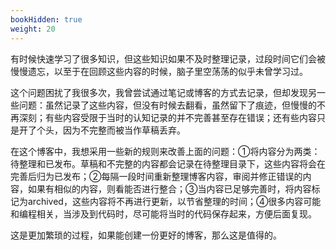 ```yaml
---
bookHidden: true
weight: 20
---
```


有时候快速学习了很多知识，但这些知识如果不及时整理记录，过段时间它们会被慢慢遗忘，以至于在回顾这些内容的时候，脑子里空荡荡的似乎未曾学习过。

这个问题困扰了我很多次，我曾尝试通过笔记或博客的方式去记录，但却发现另一些问题：虽然记录了这些内容，但没有时候去翻看，虽然留下了痕迹，但慢慢的不再深刻；有些内容受限于当时的认知记录的并不完善甚至存在错误；还有些内容只是开了个头，因为不完整而被当作草稿丢弃。

在这个博客中，我想采用一些新的规则来改善上面的问题：①将内容分为两类：待整理和已发布。草稿和不完整的内容都会记录在待整理目录下，这些内容将会在完善后归为已发布；②每隔一段时间重新整理博客内容，审阅并修正错误的内容，如果有相似的内容，则看能否进行整合；③当内容已足够完善时，将内容标记为archived，这些内容将不再进行更新，以节省整理的时间；④很多内容可能和编程相关，当涉及到代码时，尽可能将当时的代码保存起来，方便后面复现。

这是更加繁琐的过程，如果能创建一份更好的博客，那么这是值得的。